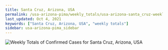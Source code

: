 ```yaml
---
title: Santa Cruz, Arizona, USA
permalink: /usa-arizona-pima/weekly_totals/usa-arizona-santa_cruz-weekly_totals.html
last_updated: Oct 4, 2021
keywords: ["Santa Cruz, Arizona, USA", "weekly totals"]
sidebar: usa-arizona-pima_sidebar
---
```


![Weekly Totals of Confirmed Cases for Santa Cruz, Arizona, USA](/covid_tracker/images/graphs/usa-arizona-santa_cruz-weekly_totals_graph.png)
